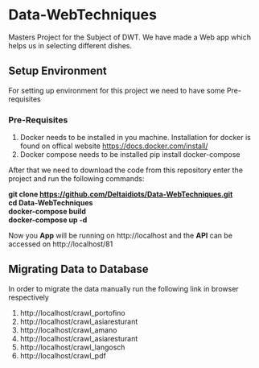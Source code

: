 # Data-WebTechniques
Masters Project for the Subject of DWT. We have made a Web app which helps us in selecting different dishes. 

## Setup Environment
For setting up environment for this project we need to have some Pre-requisites
### Pre-Requisites
1. Docker needs to be installed in you machine. Installation for docker is found on offical website https://docs.docker.com/install/
2. Docker compose needs to be installed
  pip install docker-compose

After that we need to download the code from this repository enter the project and run the following commands:

**git clone https://github.com/Deltaidiots/Data-WebTechniques.git**
<br />
**cd Data-WebTechniques**
<br />
**docker-compose build**
<br />
**docker-compose up -d**
<br />

Now you **App** will be running on http://localhost
and the **API** can be accessed on http://localhost/81

## Migrating Data to Database
In order to migrate the data manually run the following link in browser respectively 

1. http://localhost/crawl_portofino
2. http://localhost/crawl_asiaresturant
3. http://localhost/crawl_amano
4. http://localhost/crawl_asiaresturant
5. http://localhost/crawl_langosch
6. http://localhost/crawl_pdf
